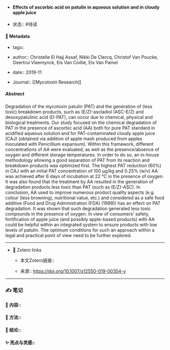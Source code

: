- #### Effects of ascorbic acid on patulin in aqueous solution and in cloudy apple juice

- 状态:: #待读

#### 🔢 Metadata

  - tags:: 

  - author:: Christelle El Hajj Assaf, Nikki De Clercq, Christof Van Poucke, Geertrui Vlaemynck, Els Van Coillie, Els Van Pamel

  - date:: 2019-11

  - Journal:: [[Mycotoxin Research]]

##### Abstract
Degradation of the mycotoxin patulin (PAT) and the generation of (less toxic) breakdown products, such as (E/Z)-ascladiol (ASC-E/Z) and desoxypatulinic acid (D-PAT), can occur due to chemical, physical and biological treatments. Our study focused on the chemical degradation of PAT in the presence of ascorbic acid (AA) both for pure PAT standard in acidified aqueous solution and for PAT-contaminated cloudy apple juice (CAJ) (obtained via addition of apple mash produced from apples inoculated with Penicillium expansum). Within this framework, different concentrations of AA were evaluated, as well as the presence/absence of oxygen and different storage temperatures. In order to do so, an in-house methodology allowing a good separation of PAT from its reaction and breakdown products was optimized first. The highest PAT reduction (60%) in CAJ with an initial PAT concentration of 100 μg/kg and 0.25% (w/v) AA was achieved after 6 days of incubation at 22 °C in the presence of oxygen. It was also found that the treatment by AA resulted in the generation of degradation products less toxic than PAT (such as (E/Z)-ASC). In conclusion, AA used to improve numerous product quality aspects (e.g. colour (less browning), nutritional value, etc.) and considered as a safe food additive (Food and Drug Administration (FDA) (1999)) has an effect on PAT degradation. It was shown that such degradation generated less toxic compounds in the presence of oxygen. In view of consumers’ safety, fortification of apple juice (and possibly apple-based products) with AA could be helpful within an integrated system to ensure products with low levels of patulin. The optimum conditions for such an approach within a legal and practical point of view need to be further explored.

---
- 🔗 Zotero links 

  - 本文Zotero链接:: 

  - 来源:: https://doi.org/10.1007/s12550-019-00354-y

---

### ✍️ 笔记

  #### 📖 内容:: 
  
  #### 🧫 方法:: 
  
  #### 💽 结论:: 
  
  #### ✨ 亮点与灵感:: 

